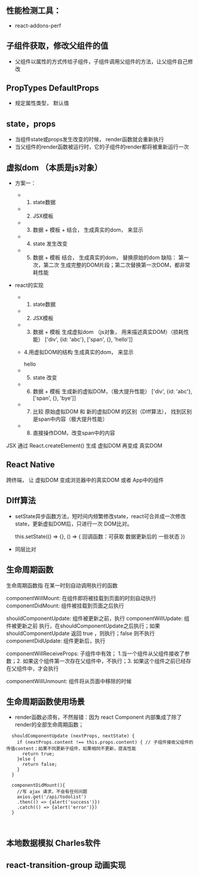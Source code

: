 ## 性能检测工具： 
  - react-addons-perf

## 子组件获取，修改父组件的值
  - 父组件以属性的方式传给子组件，子组件调用父组件的方法，让父组件自己修改

## PropTypes DefaultProps
  - 规定属性类型， 默认值

## state，props
  - 当组件state或props发生改变的时候， render函数就会重新执行
  - 当父组件的render函数被运行时，它的子组件的render都将被重新运行一次

## 虚拟dom （本质是js对象）
  - 方案一：
    - 1. state数据
    - 2. JSX模板
    - 3. 数据 + 模板 + 结合， 生成真实的dom， 来显示
    - 4. state 发生改变
    - 5. 数据 + 模板 结合， 生成真实的dom， 替换原始的dom
    缺陷： 第一次，第二次 生成完整的DOM片段；第二次替换第一次DOM，都非常耗性能

  - react的实现
    - 1. state数据
    - 2. JSX模板
    - 3.  数据 + 模板 生成虚拟dom （js对象， 用来描述真实DOM）（损耗性能）
      ['div', {id: 'abc'}, ['span', {}, 'hello']]

    - 4.用虚拟DOM的结构 生成真实的dom， 来显示
      <div id="abc"><span>hello</span></div>
    
    - 5. state 改变

    - 6. 数据 + 模板 生成新的虚拟DOM，（极大提升性能）
      ['div', {id: 'abc'}, ['span', {}, 'bye']]

    - 7. 比较 原始虚拟DOM 和 新的虚拟DOM 的区别（DIff算法）， 找到区别是span中内容（极大提升性能）
    - 8. 直接操作DOM，改变span中的内容

JSX 通过 React.createElement() 生成 虚拟DOM 再变成 真实DOM

## React Native
  跨终端， 让 虚拟DOM 变成浏览器中的真实DOM 或者 App中的组件

## DIff算法
  - setState异步函数方法，短时间内频繁修改state，react可合并成一次修改state，更新虚拟DOM后，只进行一次 DOM比对。

    this.setState(() => {}, () => {
      回调函数：可获取 数据更新后的 一些状态
    })
  - 同层比对

## 生命周期函数
  生命周期函数指 在某一时刻自动调用执行的函数

  componentWillMount: 在组件即将被挂载到页面的时刻自动执行
  componentDidMount: 组件被挂载到页面之后执行

  shouldComponentUpdate: 组件被更新之前，执行
  componentWillUpdate: 组件被更新之前 执行，在shouldComponentUpdate之后执行；如果shouldComponentUpdate 返回 true ，则执行；false 则不执行
  componentDidUpdate: 组件更新后，执行

  componentWillReceiveProps: 子组件中有效； 1.当一个组件从父组件接收了参数；2. 如果这个组件第一次存在父组件中，不执行；3. 如果这个组件之前已经存在父组件中，才会执行

  componentWillUnmount: 组件将从页面中移除的时候

## 生命周期函数使用场景
  - render函数必须有，不然报错：因为 react Component 内部集成了除了render的全部生命周期函数；
```
  shouldComponentUpdate (nextProps, nextState) { 
    if (nextProps.content !== this.props.content) { // 子组件接收父组件的传值content；如果不同更新子组件，如果相同不更新，提高性能
      return true;
    }else {
      return false;
    }
  }
```
```
  componentDidMount(){
    //写 ajax 请求，不会有任何问题
    axios.get('/api/todolist')
    .then(() => {alert('success')})
    .catch(() => {alert('error')})
  }

  
```
## 本地数据模拟 Charles软件

## react-transition-group 动画实现


